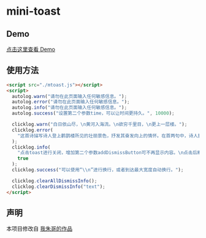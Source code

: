 # mini-toast

## Demo

[点击这里查看 Demo](https://honghurumeng.github.io/mtoast-demo)

## 使用方法

```html
<script src="./mtoast.js"></script>
<script>
  autolog.warn("请勿在此页面输入任何敏感信息。");
  autolog.error("请勿在此页面输入任何敏感信息。");
  autolog.info("请勿在此页面输入任何敏感信息。");
  autolog.success("设置第二个参数time，可以让时间更持久。", 10000);

  clicklog.warn("白日依山尽，\n黄河入海流。\n欲穷千里目，\n更上一层楼。");
  clicklog.error(
    "这首诗描写诗人登上鹳鹊楼所见的壮丽景色，抒发其奋发向上的情怀。在首两句中，诗人挑选了「白日」、「黄河」两景，细致地加以描绘。接着用另一角度描写黄河滚滚东流。诗人从两个角度，仅用十个浅白的字把一幅辽阔无比、苍茫雄浑的黄河落日图生动地展现出来。后两句，诗人即景生情，抒发胸怀，说出了「站得愈高，看得愈远」的道理，表达诗人高瞻远瞩的胸襟和向上进取的精神。全诗二十字，结构严谨，讲究对偶。例如「白日」和「黄河」、「山」和「海」是名词相对；「依」和「入」、「尽」和「流」是动词相对。后两句是流水对。「欲穷」和「更上」是动词相对，「千里」和「一层」是数量词相对，「目」和「楼」是名词相对，对偶工整，两句之间的意思联贯而下，艺术技巧高超，不愧是传颂千古的不朽名篇。"
  );
  clicklog.info(
    "点击toast进行关闭，增加第二个参数addDismissButton可不再显示内容。\n点击后刷新页面体验，可通过clicklog.clearDismissInfo(text)和clicklog.clearAllDismissInfo()恢复显示。",
    true
  );
  clicklog.success("可以使用“\\n”进行换行，或者到达最大宽度自动换行。");

  clicklog.clearAllDismissInfo();
  clicklog.clearDismissInfo("text");
</script>
```

## 声明

本项目修改自 [我朱哥的作品](https://github.com/LarryZhu-dev/autolog.js)
